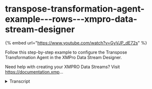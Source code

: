 # transpose-transformation-agent-example---rows---xmpro-data-stream-designer
{% embed url="https://www.youtube.com/watch?v=GyVJP_dE72s" %}



Follow this step-by-step example to configure the Transpose Transformation Agent in the XMPro Data Stream Designer.

Need help with creating your XMPRO Data Streams? Visit https://documentation.xmp...
<details>
<summary>Transcript</summary>Follow this step-by-step example to configure the Transpose Transformation Agent in the XMPro Data Stream Designer.

Need help with creating your XMPRO Data Streams? Visit https://documentation.xmp...
this example demonstrates how to use the

transpose agent to group batch sensor

data by class and date and transpose the

rows of type values into columns

first drag the agent onto the canvas

link the input to the batch data

and output to the printer

rename the agent

save the data stream and click on the

agent to configure it

keep the type as rows tick to group by

on sensor class and date

the same for static

transpose on value

their names from sensor type

and enter the values to transpose to new

columns

apply the changes

save the data stream

publish it and let's look at the live

data view

the batch of events are collapsed to one

row per sensor class and date with

columns for each transposed name with

the value from the transposed value

column you can download the files below

to try them out yourself and for more

information about this agent's

properties head to the configuration

page thank you
</details>